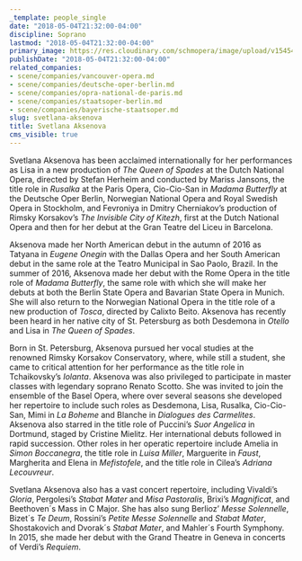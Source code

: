 ```yaml
---
_template: people_single
date: "2018-05-04T21:32:00-04:00"
discipline: Soprano
lastmod: "2018-05-04T21:32:00-04:00"
primary_image: https://res.cloudinary.com/schmopera/image/upload/v1545409169/media/webhook-uploads/1525483795171/AKSENOVA-Svetlana-TT-Fotografie-687x1030.jpg.jpg
publishDate: "2018-05-04T21:32:00-04:00"
related_companies:
- scene/companies/vancouver-opera.md
- scene/companies/deutsche-oper-berlin.md
- scene/companies/opra-national-de-paris.md
- scene/companies/staatsoper-berlin.md
- scene/companies/bayerische-staatsoper.md
slug: svetlana-aksenova
title: Svetlana Aksenova
cms_visible: true
---
```


Svetlana Aksenova has been acclaimed internationally for her performances as Lisa in a new production of *The Queen of Spades* at the Dutch National Opera, directed by Stefan Herheim and conducted by Mariss Jansons, the title role in *Rusalka* at the Paris Opera, Cio-Cio-San in *Madama Butterfly* at the Deutsche Oper Berlin, Norwegian National Opera and Royal Swedish Opera in Stockholm, and Fevroniya in Dmitry Cherniakov’s production of Rimsky Korsakov’s *The Invisible City of Kitezh*, first at the Dutch National Opera and then for her debut at the Gran Teatre del Liceu in Barcelona.

Aksenova made her North American debut in the autumn of 2016 as Tatyana in *Eugene Onegin* with the Dallas Opera and her South American debut in the same role at the Teatro Municipal in Sao Paolo, Brazil. In the summer of 2016, Aksenova made her debut with the Rome Opera in the title role of *Madama Butterfly*, the same role with which she will make her debuts at both the Berlin State Opera and Bavarian State Opera in Munich. She will also return to the Norwegian National Opera in the title role of a new production of *Tosca*, directed by Calixto Beito. Aksenova has recently been heard in her native city of St. Petersburg as both Desdemona in *Otello* and Lisa in *The Queen of Spades*.

Born in St. Petersburg, Aksenova pursued her vocal studies at the renowned Rimsky Korsakov Conservatory, where, while still a student, she came to critical attention for her performance as the title role in Tchaikovsky’s *Iolanta*. Aksenova was also privileged to participate in master classes with legendary soprano Renato Scotto. She was invited to join the ensemble of the Basel Opera, where over several seasons she developed her repertoire to include such roles as Desdemona, Lisa, Rusalka, Cio-Cio-San, Mimi in *La Boheme* and Blanche in *Dialogues des Carmelites*. Aksenova also starred in the title role of Puccini’s *Suor Angelica* in Dortmund, staged by Cristine Mielitz. Her international debuts followed in rapid succession. Other roles in her operatic repertoire include Amelia in *Simon Boccanegra*, the title role in *Luisa Miller*, Marguerite in *Faust*, Margherita and Elena in *Mefistofele*, and the title role in Cilea’s *Adriana Lecouvreur*.

Svetlana Aksenova also has a vast concert repertoire, including Vivaldi’s *Gloria*, Pergolesi’s *Stabat Mater* and *Misa Pastoralis*, Brixi’s *Magnificat*, and Beethoven´s Mass in C Major. She has also sung Berlioz’ *Messe Solennelle*, Bizet´s *Te Deum*, Rossini’s *Petite Messe Solennelle* and *Stabat Mater*, Shostakovich and Dvorak´s *Stabat Mater*, and Mahler´s Fourth Symphony. In 2015, she made her debut with the Grand Theatre in Geneva in concerts of Verdi’s *Requiem*.
